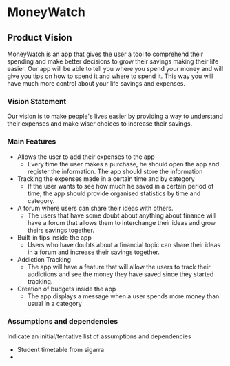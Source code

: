 # MoneyWatch


## Product Vision

MoneyWatch is an app that gives the user a tool to comprehend their spending and make better decisions to grow their savings making their life easier. Our app will be able to tell you where you spend your money and will give you tips on how to spend it and where to spend it. This way you will have much more control about your life savings and expenses.

### Vision Statement

Our vision is to make people's lives easier by providing a way to understand their expenses and make wiser choices to increase their savings.



### Main Features
   - Allows the user to add their expenses to the app
      - Every time the user makes a purchase, he should open the app and register the information. The app should store the information
   - Tracking the expenses made in a certain time and by category
      - If the user wants to see how much he saved in a certain period of time, the app should provide organised statistics by time and category.
   - A forum where users can share their ideas with others.
      - The users that have some doubt about anything about finance will have a forum that allows them to interchange their ideas and grow theirs savings together.
   - Built-in tips inside the app
      - Users who have doubts about a financial topic can share their ideas in a forum and increase their savings together.
   - Addiction Tracking
      - The app will have a feature that will allow the users to track their addictions and see the money they have saved since they started tracking.
   - Creation of budgets inside the app
      - The app displays a message when a user spends more money than usual in a category

### Assumptions and dependencies
Indicate an  initial/tentative list of assumptions and dependencies 

- Student timetable from sigarra
- 
